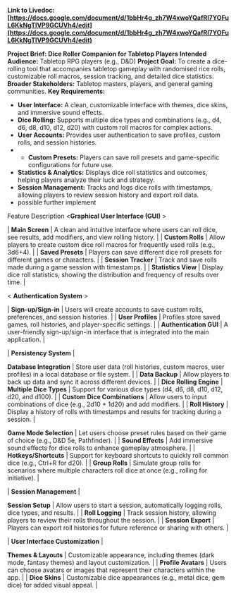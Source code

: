 
**Link to Livedoc: [https://docs.google.com/document/d/1bbHr4g_zh7W4xwoYQafRI7YOFuL6KkNgTlVP9GCUVh4/edit](https://docs.google.com/document/d/1bbHr4g_zh7W4xwoYQafRI7YOFuL6KkNgTlVP9GCUVh4/edit)**


**Project Brief: Dice Roller Companion for Tabletop Players**
**Intended Audience:** Tabletop RPG players (e.g., D\&D)
**Project Goal:** To create a dice-rolling tool that accompanies tabletop gameplay with randomised rice rolls, customizable roll macros, session tracking, and detailed dice statistics.
**Broader Stakeholders:** Tabletop masters, players, and general gaming communities.
**Key Requirements:**

* **User Interface:** A clean, customizable interface with themes, dice skins, and immersive sound effects.
* **Dice Rolling:** Supports multiple dice types and combinations (e.g., d4, d6, d8, d10, d12, d20) with custom roll macros for complex actions.
* **User Accounts:** Provides user authentication to save profiles, custom rolls, and session histories.
* * **Custom Presets:** Players can save roll presets and game-specific configurations for future use.
* **Statistics & Analytics:** Displays dice roll statistics and outcomes, helping players analyze their luck and strategy.
* **Session Management:** Tracks and logs dice rolls with timestamps, allowing players to review session history and export roll data.
* possible further implement

Feature Description
<**Graphical User Interface (GUI)** >

| **Main Screen** | A clean and intuitive interface where users can roll dice, see results, add modifiers, and view rolling history. |
| **Custom Rolls** | Allow players to create custom dice roll macros for frequently used rolls (e.g., 3d6+4). |
| **Saved Presets** | Players can save different dice roll presets for different games or characters. |
| **Session Tracker** | Track and save rolls made during a game session with timestamps. |
| **Statistics View** | Display dice roll statistics, showing the distribution and frequency of results over time. |

< **Authentication System** >

| **Sign-up/Sign-in** | Users will create accounts to save custom rolls, preferences, and session histories. |
| **User Profiles** | Profiles store saved games, roll histories, and player-specific settings. |
| **Authentication GUI** | A user-friendly sign-up/sign-in interface that is integrated into the main application. |

| **Persistency System** |

 **Database Integration** | Store user data (roll histories, custom macros, user profiles) in a local database or file system. |
| **Data Backup** | Allow players to back up data and sync it across different devices. |
| **Dice Rolling Engine** | **Multiple Dice Types** | Support for various dice types (d4, d6, d8, d10, d12, d20, and d100). |
| **Custom Dice Combinations** | Allow users to input combinations of dice (e.g., 2d10 \+ 1d20) and add modifiers. |
| **Roll History** | Display a history of rolls with timestamps and results for tracking during a session. |

 **Game Mode Selection** | Let users choose preset rules based on their game of choice (e.g., D\&D 5e, Pathfinder). |
| **Sound Effects** | Add immersive sound effects for dice rolls to enhance gameplay atmosphere. |
| **Hotkeys/Shortcuts** | Support for keyboard shortcuts to quickly roll common dice (e.g., Ctrl+R for d20). |
| **Group Rolls** | Simulate group rolls for scenarios where multiple characters roll dice at once (e.g., rolling for initiative). |

| **Session Management** |

 **Session Setup** | Allow users to start a session, automatically logging rolls, dice types, and results. |
| **Roll Logging** | Track session history, allowing players to review their rolls throughout the session. |
| **Session Export** | Players can export roll histories for future reference or sharing with others. |

| **User Interface Customization** |

 **Themes & Layouts** | Customizable appearance, including themes (dark mode, fantasy themes) and layout customization. |
| **Profile Avatars** | Users can choose avatars or images that represent their characters within the app. |
| **Dice Skins** | Customizable dice appearances (e.g., metal dice, gem dice) for added visual appeal. |
